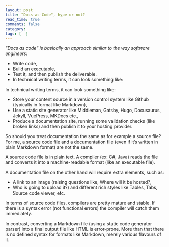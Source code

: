 ```yaml
---
layout: post
title: “Docs-as-Code", hype or not? 
read_time: true  
comments: false
category: 
tags: [  ]
---
```


*"Docs as code” is basically an approach similar to the way software engineers:*

- Write code,
- Build an executable,
- Test it, and then publish the deliverable.
- In technical writing terms, it can look something like:

In technical writing terms, it can look something like:
- Store your content source in a version control system like Github (typically in format like Markdown),
- Use a static site generator like Middleman, Gatsby, Hugo, Docusaurus, Jekyll, VuePress, MKDocs etc.,
- Produce a documentation site, running some validation checks (like broken links) and then publish it to your hosting provider.

So should you treat documentation the same as for example a source file?
For me, a source code file and a documentation file (even if it’s written in plain Markdown format) are not the same.

A source code file is in plain text. A compiler (ex: C#, Java) reads the file and converts it into a machine-readable format (like an executable file).

A documentation file on the other hand will require extra elements, such as:
- A link to an image (raising questions like, Where will it be hosted?, 
- Who is going to upload it?) and different rich styles like Tables, Tabs, Source code viewer, etc.

In terms of source code files, compilers are pretty mature and stable. If there is a syntax error (not functional errors) the compiler will catch them immediately.

In contrast, converting a Markdown file (using a static code generator parser) into a final output file like HTML is error-prone. More than that there is no defined syntax for formats like Markdown, merely various flavours of it.
